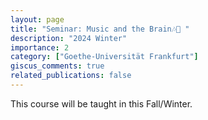 ```yaml
---
layout: page
title: "Seminar: Music and the Brain🎶🧠 "
description: "2024 Winter"
importance: 2
category: ["Goethe-Universität Frankfurt"]
giscus_comments: true
related_publications: false
---
```


This course will be taught in this Fall/Winter.
